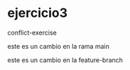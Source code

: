 # ejercicio3

conflict-exercise

este es un cambio en la rama main

este es un cambio en la feature-branch
